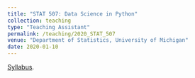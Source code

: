 ```yaml
---
title: "STAT 507: Data Science in Python"
collection: teaching
type: "Teaching Assistant"
permalink: /teaching/2020_STAT_507
venue: "Department of Statistics, University of Michigan"
date: 2020-01-10
---
```


[Syllabus](http://www.ziwangstat.com/files/STATS_507.pdf).
